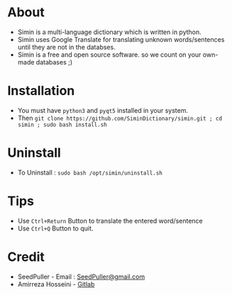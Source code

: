 # About
- Simin is a multi-language dictionary which is written in python. 
- Simin uses Google Translate for translating unknown words/sentences until they are not in the databses.
- Simin is a free and open source software. so we count on your own-made databases ;)

# Installation

- You must have `python3` and `pyqt5` installed in your system.
- Then ``` git clone https://github.com/SiminDictionary/simin.git ; cd simin ; sudo bash install.sh ```

# Uninstall

- To Uninstall : ``` sudo bash /opt/simin/uninstall.sh ```

# Tips
- Use `Ctrl+Return` Button to translate the entered word/sentence
- Use `Ctrl+Q` Button to quit. 

# Credit

- SeedPuller - Email : SeedPuller@gmail.com
- Amirreza Hosseini - [Gitlab](https://gitlab.com/amirrezaw)
